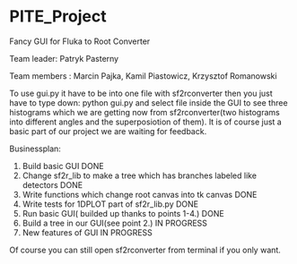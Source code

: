 # PITE_Project
Fancy GUI for Fluka to Root Converter

Team leader: Patryk Pasterny

Team members : Marcin Pajka, Kamil Piastowicz, Krzysztof Romanowski

To use gui.py it have to be into one file with sf2rconverter then you just have to type down:
python gui.py
and select file inside the GUI to see three histograms which we are getting now from sf2rconverter(two histograms into different angles 
and the superposiotion of them). It is of course just a basic part of our project we are waiting for feedback.

Businessplan:
1) Build basic GUI                                                                            DONE
2) Change sf2r_lib to make a tree which has branches labeled like detectors                   DONE
3) Write functions which change root canvas into tk canvas                                    DONE
4) Write tests for 1DPLOT part of sf2r_lib.py                                                 DONE
5) Run basic GUI( builded up thanks to points 1-4.)                                           DONE
5) Build a tree in our GUI(see point 2.)                                                      IN PROGRESS
6) New features of GUI                                                                        IN PROGRESS

Of course you can still open sf2rconverter from terminal if you only want.
